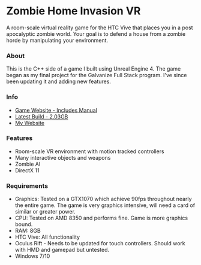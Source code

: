 # Zombie Home Invasion VR
A room-scale virtual reality game for the HTC Vive that places you in a post apocalyptic zombie world. Your goal is to defend a house from a zombie horde by manipulating your environment.
### About
This is the C++ side of a game I built using Unreal Engine 4. The game began as my final project for the Galvanize Full Stack program. I've since been updating it and adding new features.
### Info
- [Game Website - Includes Manual](http://zombiehomeinvasion.com/index.html)
- [Latest Build - 2.03GB](https://goo.gl/FQCqIQ)
- [My Website](http://nyedesign.org)
### Features
- Room-scale VR environment with motion tracked controllers
- Many interactive objects and weapons
- Zombie AI
- DirectX 11
### Requirements
- Graphics: Tested on a GTX1070 which achieve 90fps throughout nearly the entire game. The game is very graphics intensive, will need a card of similar or greater power.
- CPU: Tested on AMD 8350 and performs fine. Game is more graphics bound.
- RAM: 8GB
- HTC Vive: All functionality
- Oculus Rift - Needs to be updated for touch controllers. Should work with HMD and gamepad but untested.
- Windows 7/10
